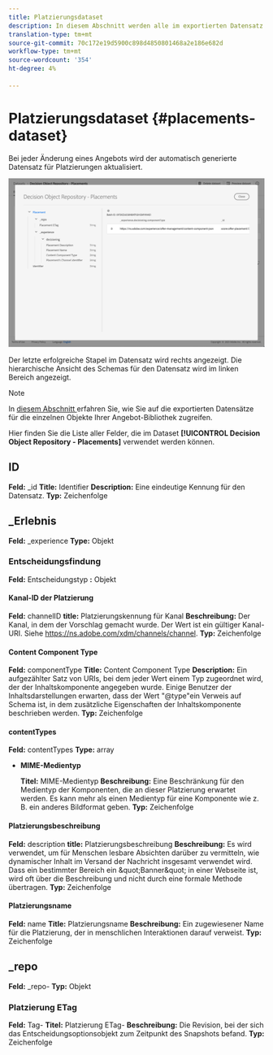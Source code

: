 ```yaml
---
title: Platzierungsdataset
description: In diesem Abschnitt werden alle im exportierten Datensatz verwendeten Felder für Platzierungen Liste.
translation-type: tm+mt
source-git-commit: 70c172e19d5900c898d4850801468a2e186e682d
workflow-type: tm+mt
source-wordcount: '354'
ht-degree: 4%

---
```


# Platzierungsdataset {#placements-dataset}

Bei jeder Änderung eines Angebots wird der automatisch generierte Datensatz für Platzierungen aktualisiert.

![](../../assets/dataset-placements.png)

Der letzte erfolgreiche Stapel im Datensatz wird rechts angezeigt. Die hierarchische Ansicht des Schemas für den Datensatz wird im linken Bereich angezeigt.

>[!NOTE]
>
>In [diesem Abschnitt ](../export-catalog/access-dataset.md) erfahren Sie, wie Sie auf die exportierten Datensätze für die einzelnen Objekte Ihrer Angebot-Bibliothek zugreifen.

Hier finden Sie die Liste aller Felder, die im Dataset **[!UICONTROL Decision Object Repository - Placements]** verwendet werden können.

<!--A placement describes a location or place in a personalized message. It is used to set technical constraints for content that the personalization decision supplies. The placement also represents a request to produce certain types of metrics when an experience event is produced where this placement is involved. For instance, the placement facilitates a personalized clickable image inside an email shown to an end-user. The placement may for instance request from the assembled experience that the click on its image gets reported in an experience event with a metric https://ns.adobe.com/xdm/data/metrics/web/linkclicks and a reference to this placement.-->

## ID

**Feld:** _id 
**Title:** Identifier 
**Description:** Eine eindeutige Kennung für den Datensatz.
**Typ:** Zeichenfolge

## _Erlebnis

**Feld:** _experience 
**Type:** Objekt

### Entscheidungsfindung

**Feld:** Entscheidungstyp 
**:** Objekt

#### Kanal-ID der Platzierung

**Feld:** channelID 
**title:** Platzierungskennung für Kanal 
**Beschreibung:** Der Kanal, in dem der Vorschlag gemacht wurde. Der Wert ist ein gültiger Kanal-URI. Siehe https://ns.adobe.com/xdm/channels/channel.
**Typ:** Zeichenfolge

#### Content Component Type

**Feld:** componentType 
**Title:** Content Component Type 
**Description:** Ein aufgezählter Satz von URIs, bei dem jeder Wert einem Typ zugeordnet wird, der der Inhaltskomponente angegeben wurde. Einige Benutzer der Inhaltsdarstellungen erwarten, dass der Wert &quot;@type&quot;ein Verweis auf Schema ist, in dem zusätzliche Eigenschaften der Inhaltskomponente beschrieben werden.
**Typ:** Zeichenfolge

#### contentTypes

**Feld:** contentTypes 
**Type:** array

* **MIME-Medientyp**

   **Titel:** MIME-Medientyp
   **Beschreibung:** Eine Beschränkung für den Medientyp der Komponenten, die an dieser Platzierung erwartet werden. Es kann mehr als einen Medientyp für eine Komponente wie z. B. ein anderes Bildformat geben.
   **Typ:** Zeichenfolge

#### Platzierungsbeschreibung

**Feld:** description 
**title:** Platzierungsbeschreibung 
**Beschreibung:** Es wird verwendet, um für Menschen lesbare Absichten darüber zu vermitteln, wie dynamischer Inhalt im Versand der Nachricht insgesamt verwendet wird. Dass ein bestimmter Bereich ein \&quot;Banner\&quot; in einer Webseite ist, wird oft über die Beschreibung und nicht durch eine formale Methode übertragen.
**Typ:** Zeichenfolge

#### Platzierungsname

**Feld:** name 
**Title:** Platzierungsname 
**Beschreibung:** Ein zugewiesener Name für die Platzierung, der in menschlichen Interaktionen darauf verweist.
**Typ:** Zeichenfolge

## _repo

**Feld:** _repo-
**Typ:** Objekt

### Platzierung ETag

**Feld:** Tag-
**Titel:** Platzierung ETag-
**Beschreibung:** Die Revision, bei der sich das Entscheidungsoptionsobjekt zum Zeitpunkt des Snapshots befand.
**Typ:** Zeichenfolge
